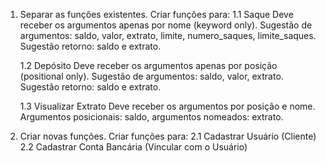 1. Separar as funções existentes. Criar funções para:
    1.1 Saque
        Deve receber os argumentos apenas por nome (keyword only). Sugestão de argumentos: saldo, valor, extrato, limite, numero_saques, limite_saques.
        Sugestão retorno: saldo e extrato.

    1.2 Depósito
        Deve receber os argumentos apenas por posição (positional only). Sugestão de argumentos: saldo, valor, extrato.
        Sugestão retorno: saldo e extrato.

    1.3 Visualizar Extrato
        Deve receber os argumentos por posição e nome. Argumentos posicionais: saldo, argumentos nomeados: extrato.

2. Criar novas funções. Criar funções para:
    2.1 Cadastrar Usuário (Cliente)
    2.2 Cadastrar Conta Bancária (Vincular com o Usuário)